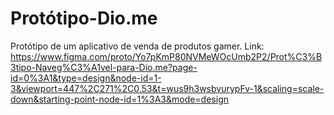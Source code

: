 # Protótipo-Dio.me
Protótipo de um aplicativo de venda de produtos gamer. Link: https://www.figma.com/proto/Yo7pKmP80NVMeWOcUmb2P2/Prot%C3%B3tipo-Naveg%C3%A1vel-para-Dio.me?page-id=0%3A1&type=design&node-id=1-3&viewport=447%2C271%2C0.53&t=wus9h3wsbvurypFv-1&scaling=scale-down&starting-point-node-id=1%3A3&mode=design
